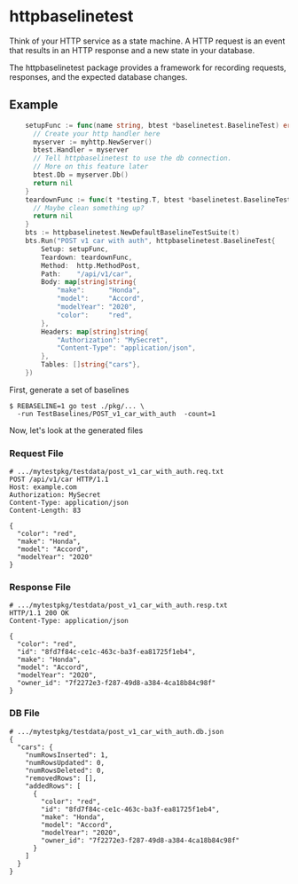 # httpbaselinetest

Think of your HTTP service as a state machine. A HTTP request is an
event that results in an HTTP response and a new state in your
database.

The httpbaselinetest package provides a framework for recording
requests, responses, and the expected database changes.

## Example

```go
	setupFunc := func(name string, btest *baselinetest.BaselineTest) error {
      // Create your http handler here
      myserver := myhttp.NewServer()
      btest.Handler = myserver
      // Tell httpbaselinetest to use the db connection.
      // More on this feature later
      btest.Db = myserver.Db() 
      return nil
    }
	teardownFunc := func(t *testing.T, btest *baselinetest.BaselineTest) error {
      // Maybe clean something up?
      return nil
    }
	bts := httpbaselinetest.NewDefaultBaselineTestSuite(t)
	bts.Run("POST v1 car with auth", httpbaselinetest.BaselineTest{
		Setup: setupFunc,
		Teardown: teardownFunc,
		Method:  http.MethodPost,
		Path:    "/api/v1/car",
		Body: map[string]string{
			"make":      "Honda",
			"model":     "Accord",
			"modelYear": "2020",
            "color":     "red",
		},
		Headers: map[string]string{
			"Authorization": "MySecret",
			"Content-Type": "application/json",
		},
		Tables: []string{"cars"},
	})
```

First, generate a set of baselines

    $ REBASELINE=1 go test ./pkg/... \
      -run TestBaselines/POST_v1_car_with_auth  -count=1

Now, let's look at the generated files

### Request File
```
# .../mytestpkg/testdata/post_v1_car_with_auth.req.txt
POST /api/v1/car HTTP/1.1
Host: example.com
Authorization: MySecret
Content-Type: application/json
Content-Length: 83

{
  "color": "red",
  "make": "Honda",
  "model": "Accord",
  "modelYear": "2020"
}
```

### Response File
```
# .../mytestpkg/testdata/post_v1_car_with_auth.resp.txt
HTTP/1.1 200 OK
Content-Type: application/json

{
  "color": "red",
  "id": "8fd7f84c-ce1c-463c-ba3f-ea81725f1eb4",
  "make": "Honda",
  "model": "Accord",
  "modelYear": "2020",
  "owner_id": "7f2272e3-f287-49d8-a384-4ca18b84c98f"
}
```

### DB File
```
# .../mytestpkg/testdata/post_v1_car_with_auth.db.json
{
  "cars": {
    "numRowsInserted": 1,
    "numRowsUpdated": 0,
    "numRowsDeleted": 0,
    "removedRows": [],
    "addedRows": [
      {
        "color": "red",
        "id": "8fd7f84c-ce1c-463c-ba3f-ea81725f1eb4",
        "make": "Honda",
        "model": "Accord",
        "modelYear": "2020",
        "owner_id": "7f2272e3-f287-49d8-a384-4ca18b84c98f"
      }
    ]
  }
}
```
